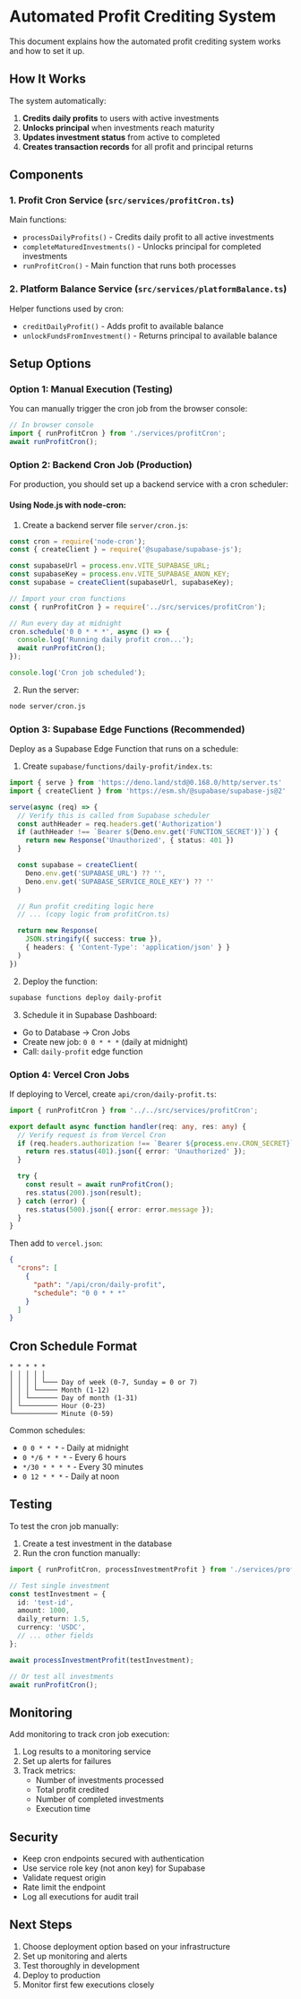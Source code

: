 # Automated Profit Crediting System

This document explains how the automated profit crediting system works and how to set it up.

## How It Works

The system automatically:
1. **Credits daily profits** to users with active investments
2. **Unlocks principal** when investments reach maturity
3. **Updates investment status** from active to completed
4. **Creates transaction records** for all profit and principal returns

## Components

### 1. Profit Cron Service (`src/services/profitCron.ts`)

Main functions:
- `processDailyProfits()` - Credits daily profit to all active investments
- `completeMaturedInvestments()` - Unlocks principal for completed investments
- `runProfitCron()` - Main function that runs both processes

### 2. Platform Balance Service (`src/services/platformBalance.ts`)

Helper functions used by cron:
- `creditDailyProfit()` - Adds profit to available balance
- `unlockFundsFromInvestment()` - Returns principal to available balance

## Setup Options

### Option 1: Manual Execution (Testing)

You can manually trigger the cron job from the browser console:

```typescript
// In browser console
import { runProfitCron } from './services/profitCron';
await runProfitCron();
```

### Option 2: Backend Cron Job (Production)

For production, you should set up a backend service with a cron scheduler:

#### Using Node.js with node-cron:

1. Create a backend server file `server/cron.js`:

```javascript
const cron = require('node-cron');
const { createClient } = require('@supabase/supabase-js');

const supabaseUrl = process.env.VITE_SUPABASE_URL;
const supabaseKey = process.env.VITE_SUPABASE_ANON_KEY;
const supabase = createClient(supabaseUrl, supabaseKey);

// Import your cron functions
const { runProfitCron } = require('../src/services/profitCron');

// Run every day at midnight
cron.schedule('0 0 * * *', async () => {
  console.log('Running daily profit cron...');
  await runProfitCron();
});

console.log('Cron job scheduled');
```

2. Run the server:
```bash
node server/cron.js
```

### Option 3: Supabase Edge Functions (Recommended)

Deploy as a Supabase Edge Function that runs on a schedule:

1. Create `supabase/functions/daily-profit/index.ts`:

```typescript
import { serve } from 'https://deno.land/std@0.168.0/http/server.ts'
import { createClient } from 'https://esm.sh/@supabase/supabase-js@2'

serve(async (req) => {
  // Verify this is called from Supabase scheduler
  const authHeader = req.headers.get('Authorization')
  if (authHeader !== `Bearer ${Deno.env.get('FUNCTION_SECRET')}`) {
    return new Response('Unauthorized', { status: 401 })
  }

  const supabase = createClient(
    Deno.env.get('SUPABASE_URL') ?? '',
    Deno.env.get('SUPABASE_SERVICE_ROLE_KEY') ?? ''
  )

  // Run profit crediting logic here
  // ... (copy logic from profitCron.ts)

  return new Response(
    JSON.stringify({ success: true }),
    { headers: { 'Content-Type': 'application/json' } }
  )
})
```

2. Deploy the function:
```bash
supabase functions deploy daily-profit
```

3. Schedule it in Supabase Dashboard:
- Go to Database → Cron Jobs
- Create new job: `0 0 * * *` (daily at midnight)
- Call: `daily-profit` edge function

### Option 4: Vercel Cron Jobs

If deploying to Vercel, create `api/cron/daily-profit.ts`:

```typescript
import { runProfitCron } from '../../src/services/profitCron';

export default async function handler(req: any, res: any) {
  // Verify request is from Vercel Cron
  if (req.headers.authorization !== `Bearer ${process.env.CRON_SECRET}`) {
    return res.status(401).json({ error: 'Unauthorized' });
  }

  try {
    const result = await runProfitCron();
    res.status(200).json(result);
  } catch (error) {
    res.status(500).json({ error: error.message });
  }
}
```

Then add to `vercel.json`:

```json
{
  "crons": [
    {
      "path": "/api/cron/daily-profit",
      "schedule": "0 0 * * *"
    }
  ]
}
```

## Cron Schedule Format

```
* * * * *
│ │ │ │ │
│ │ │ │ └─── Day of week (0-7, Sunday = 0 or 7)
│ │ │ └───── Month (1-12)
│ │ └─────── Day of month (1-31)
│ └───────── Hour (0-23)
└─────────── Minute (0-59)
```

Common schedules:
- `0 0 * * *` - Daily at midnight
- `0 */6 * * *` - Every 6 hours
- `*/30 * * * *` - Every 30 minutes
- `0 12 * * *` - Daily at noon

## Testing

To test the cron job manually:

1. Create a test investment in the database
2. Run the cron function manually:

```typescript
import { runProfitCron, processInvestmentProfit } from './services/profitCron';

// Test single investment
const testInvestment = {
  id: 'test-id',
  amount: 1000,
  daily_return: 1.5,
  currency: 'USDC',
  // ... other fields
};

await processInvestmentProfit(testInvestment);

// Or test all investments
await runProfitCron();
```

## Monitoring

Add monitoring to track cron job execution:

1. Log results to a monitoring service
2. Set up alerts for failures
3. Track metrics:
   - Number of investments processed
   - Total profit credited
   - Number of completed investments
   - Execution time

## Security

- Keep cron endpoints secured with authentication
- Use service role key (not anon key) for Supabase
- Validate request origin
- Rate limit the endpoint
- Log all executions for audit trail

## Next Steps

1. Choose deployment option based on your infrastructure
2. Set up monitoring and alerts
3. Test thoroughly in development
4. Deploy to production
5. Monitor first few executions closely
